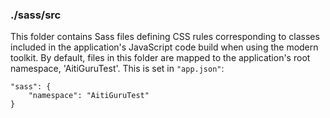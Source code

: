 ### ./sass/src

This folder contains Sass files defining CSS rules corresponding to classes
included in the application's JavaScript code build when using the modern toolkit.
By default, files in this folder are mapped to the application's root namespace, 'AitiGuruTest'.
This is set in `"app.json"`:

    "sass": {
        "namespace": "AitiGuruTest"
    }
